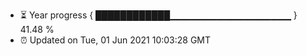 - ⏳ Year progress { ████████████▁▁▁▁▁▁▁▁▁▁▁▁▁▁▁▁▁▁ } 41.48 %
- ⏰ Updated on Tue, 01 Jun 2021 10:03:28 GMT


